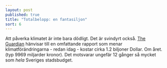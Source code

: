 ```yaml
---
layout: post
published: true
title: "Totalbelopp: en fantasiljon"
sort: 6
---
```






Att påverka klimatet är inte bara dödligt. Det är svindyrt också. [The Guardian](http://www.theguardian.com/environment/2012/sep/26/climate-change-damaging-global-economy) hänvisar till en omfattande rapport som menar klimatförändringarna - redan idag - kostar cirka 1.2 biljoner Dollar. Om året. (typ 9969 miljarder kronor). Det motsvarar ungefär 12 gånger så mycket som _hela_ Sveriges stadsbudget.

